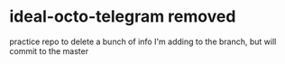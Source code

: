 # ideal-octo-telegram removed
practice repo to delete
a bunch of info I'm adding to the branch, but will commit to the master
